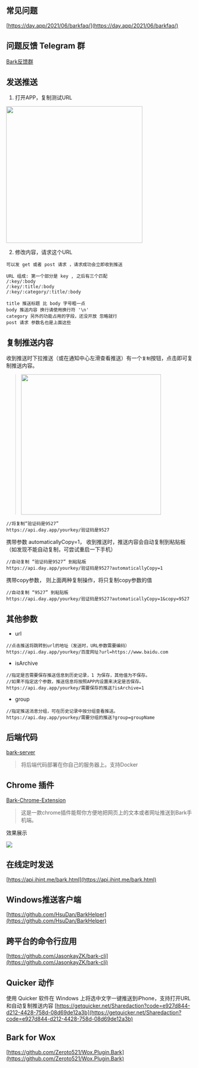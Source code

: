 ## 常见问题
[https://day.app/2021/06/barkfaq/](https://day.app/2021/06/barkfaq/)

## 问题反馈 Telegram 群
[Bark反馈群](https://t.me/joinchat/OsCbLzovUAE0YjY1)

## 发送推送
1. 打开APP，复制测试URL 

<img src="https://wx4.sinaimg.cn/mw2000/003rYfqply1grd1meqrvcj60bi08zt9i02.jpg" width=365 />

2. 修改内容，请求这个URL
```
可以发 get 或者 post 请求 ，请求成功会立即收到推送 

URL 组成: 第一个部分是 key , 之后有三个匹配 
/:key/:body 
/:key/:title/:body 
/:key/:category/:title/:body 

title 推送标题 比 body 字号粗一点 
body 推送内容 换行请使用换行符 '\n'
category 另外的功能占用的字段，还没开放 忽略就行 
post 请求 参数名也是上面这些
```

## 复制推送内容
收到推送时下拉推送（或在通知中心左滑查看推送）有一个`复制`按钮，点击即可复制推送内容。

> <img src="http://wx4.sinaimg.cn/mw690/0060lm7Tly1g0btjhgimij30ku0a60v1.jpg" width=375 />

```objc
//将复制“验证码是9527”
https://api.day.app/yourkey/验证码是9527
```

携带参数 automaticallyCopy=1， 收到推送时，推送内容会自动复制到粘贴板（如发现不能自动复制，可尝试重启一下手机）
```objc
//自动复制 “验证码是9527” 到粘贴板
https://api.day.app/yourkey/验证码是9527?automaticallyCopy=1 
```


携带copy参数， 则上面两种复制操作，将只复制copy参数的值
```objc
//自动复制 “9527” 到粘贴板
https://api.day.app/yourkey/验证码是9527?automaticallyCopy=1&copy=9527
```

## 其他参数

* url
```
//点击推送将跳转到url的地址（发送时，URL参数需要编码）
https://api.day.app/yourkey/百度网址?url=https://www.baidu.com 
```
* isArchive
```
//指定是否需要保存推送信息到历史记录，1 为保存，其他值为不保存。
//如果不指定这个参数，推送信息将按照APP内设置来决定是否保存。
https://api.day.app/yourkey/需要保存的推送?isArchive=1
```
* group
```
//指定推送消息分组，可在历史记录中按分组查看推送。
https://api.day.app/yourkey/需要分组的推送?group=groupName
```
## 后端代码
[bark-server](https://github.com/Finb/bark-server)
>将后端代码部署在你自己的服务器上。支持Docker

## Chrome 插件
[Bark-Chrome-Extension](https://github.com/xlvecle/Bark-Chrome-Extension)
>这是一款chrome插件能帮你方便地把网页上的文本或者网址推送到Bark手机端。

效果展示

![](http://wx4.sinaimg.cn/mw690/0060lm7Tly1fyaqyhzdnxg30660dcu0h.gif)


## 在线定时发送
[https://api.ihint.me/bark.html](https://api.ihint.me/bark.html)

## Windows推送客户端
[https://github.com/HsuDan/BarkHelper](https://github.com/HsuDan/BarkHelper)

## 跨平台的命令行应用
[https://github.com/JasonkayZK/bark-cli](https://github.com/JasonkayZK/bark-cli)

## Quicker 动作
使用 Quicker 软件在 Windows 上将选中文字一键推送到iPhone，支持打开URL和自动复制推送内容
[https://getquicker.net/Sharedaction?code=e927d844-d212-4428-758d-08d69de12a3b](https://getquicker.net/Sharedaction?code=e927d844-d212-4428-758d-08d69de12a3b)

## Bark for Wox
[https://github.com/Zeroto521/Wox.Plugin.Bark](https://github.com/Zeroto521/Wox.Plugin.Bark)
